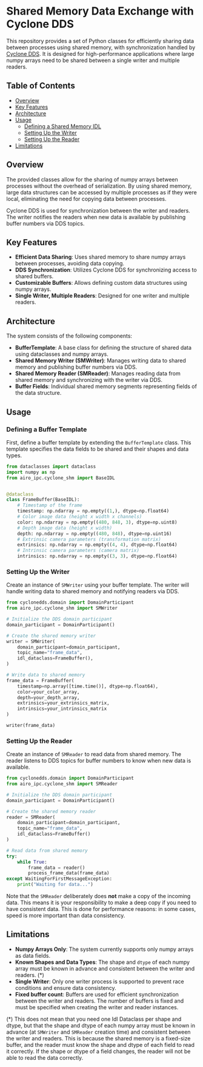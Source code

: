 # Shared Memory Data Exchange with Cyclone DDS

This repository provides a set of Python classes for efficiently sharing data between processes using shared memory,
with synchronization handled by [Cyclone DDS](https://projects.eclipse.org/projects/iot.cyclonedds). It is designed for
high-performance applications where large numpy arrays need to be shared between a single writer and multiple readers.

## Table of Contents

- [Overview](#overview)
- [Key Features](#key-features)
- [Architecture](#architecture)
- [Usage](#usage)
    - [Defining a Shared Memory IDL](#defining-a-buffer-template)
    - [Setting Up the Writer](#setting-up-the-writer)
    - [Setting Up the Reader](#setting-up-the-reader)
- [Limitations](#limitations)

## Overview

The provided classes allow for the sharing of numpy arrays between processes without the overhead of serialization. By
using shared memory, large data structures can be accessed by multiple processes as if they were local, eliminating the
need for copying data between processes.

Cyclone DDS is used for synchronization between the writer and readers. The writer notifies the readers when new data is
available by publishing buffer numbers via DDS topics.

## Key Features

- **Efficient Data Sharing**: Uses shared memory to share numpy arrays between processes, avoiding data copying.
- **DDS Synchronization**: Utilizes Cyclone DDS for synchronizing access to shared buffers.
- **Customizable Buffers**: Allows defining custom data structures using numpy arrays.
- **Single Writer, Multiple Readers**: Designed for one writer and multiple readers.

## Architecture

The system consists of the following components:

- **BufferTemplate**: A base class for defining the structure of shared data using dataclasses and numpy arrays.
- **Shared Memory Writer (SMWriter)**: Manages writing data to shared memory and publishing buffer numbers via DDS.
- **Shared Memory Reader (SMReader)**: Manages reading data from shared memory and synchronizing with the writer via
  DDS.
- **Buffer Fields**: Individual shared memory segments representing fields of the data structure.

## Usage

### Defining a Buffer Template

First, define a buffer template by extending the `BufferTemplate` class. This template specifies the data fields to be
shared and their shapes and data types.

```python
from dataclasses import dataclass
import numpy as np
from airo_ipc.cyclone_shm import BaseIDL


@dataclass
class FrameBuffer(BaseIDL):
    # Timestamp of the frame
    timestamp: np.ndarray = np.empty((1,), dtype=np.float64)
    # Color image data (height x width x channels)
    color: np.ndarray = np.empty((480, 848, 3), dtype=np.uint8)
    # Depth image data (height x width)
    depth: np.ndarray = np.empty((480, 848), dtype=np.uint16)
    # Extrinsic camera parameters (transformation matrix)
    extrinsics: np.ndarray = np.empty((4, 4), dtype=np.float64)
    # Intrinsic camera parameters (camera matrix)
    intrinsics: np.ndarray = np.empty((3, 3), dtype=np.float64)
```

### Setting Up the Writer

Create an instance of `SMWriter` using your buffer template. The writer will handle writing data to shared memory and
notifying readers via DDS.

```python
from cyclonedds.domain import DomainParticipant
from airo_ipc.cyclone_shm import SMWriter

# Initialize the DDS domain participant
domain_participant = DomainParticipant()

# Create the shared memory writer
writer = SMWriter(
    domain_participant=domain_participant,
    topic_name="frame_data",
    idl_dataclass=FrameBuffer(),
)

# Write data to shared memory
frame_data = FrameBuffer(
    timestamp=np.array([time.time()], dtype=np.float64),
    color=your_color_array,
    depth=your_depth_array,
    extrinsics=your_extrinsics_matrix,
    intrinsics=your_intrinsics_matrix
)

writer(frame_data)
```

### Setting Up the Reader

Create an instance of `SMReader` to read data from shared memory. The reader listens to DDS topics for buffer numbers to
know when new data is available.

```python
from cyclonedds.domain import DomainParticipant
from airo_ipc.cyclone_shm import SMReader

# Initialize the DDS domain participant
domain_participant = DomainParticipant()

# Create the shared memory reader
reader = SMReader(
    domain_participant=domain_participant,
    topic_name="frame_data",
    idl_dataclass=FrameBuffer()
)

# Read data from shared memory
try:
    while True:
        frame_data = reader()
        process_frame_data(frame_data)
except WaitingForFirstMessageException:
    print("Waiting for data...")
```

Note that the `SMReader` deliberately does **not** make a copy of the incoming data. This means it is your responsibility
to make a deep copy if you need to have consistent data. This is done for performance reasons: in some cases, speed
is more important than data consistency.

## Limitations

- **Numpy Arrays Only**: The system currently supports only numpy arrays as data fields.
- **Known Shapes and Data Types**: The shape and `dtype` of each numpy array must be known in advance and consistent
  between the writer and readers. (\*)
- **Single Writer**: Only one writer process is supported to prevent race conditions and ensure data consistency.
- **Fixed buffer count**: Buffers are used for efficient synchronization between the writer and readers. The number of
  buffers is fixed and must be specified when creating the writer and reader instances.

\(*) This does not mean that you need one Idl Dataclass per shape and dtype, but that the shape and dtype of each numpy
array must be known in advance (at `SMWriter` and `SMReader` creation time)
and consistent between the writer and readers. This is because the shared memory is a fixed-size buffer, and the reader
must know the shape and dtype of each field to read it correctly. If the shape or dtype of a field changes, the reader
will not be able to read the data correctly.

